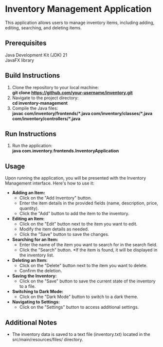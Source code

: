 # Inventory Management Application #
This application allows users to manage inventory items, including adding, editing, searching, and deleting items.

## Prerequisites ##
Java Development Kit (JDK) 21    
JavaFX library  
## Build Instructions ##
1. Clone the repository to your local machine:  
**git clone https://github.com/your-username/inventory.git**
2. Navigate to the project directory:  
**cd inventory-management**
3. Compile the Java files:  
**javac com/inventory/frontends/\*.java com/inventory/classes/\*.java com/inventory/controllers/*.java**
## Run Instructions ##
1. Run the application:  
**java com.inventory.frontends.InventoryApplication**
## Usage ##
Upon running the application, you will be presented with the Inventory Management interface. Here's how to use it:  

* **Adding an Item:**  
  * Click on the "Add Inventory" button.
  * Enter the item details in the provided fields (name, description, price, quantity).
  * Click the "Add" button to add the item to the inventory.
* **Editing an Item:**  
  * Click on the "Edit" button next to the item you want to edit.
  * Modify the item details as needed.
  * Click the "Save" button to save the changes.
* **Searching for an Item:**  
  * Enter the name of the item you want to search for in the search field.
  * Click the "Search" button.
  *If the item is found, it will be displayed in the inventory list.
* **Deleting an Item:**  
  * Click on the "Delete" button next to the item you want to delete.
  * Confirm the deletion.
* **Saving the Inventory:**  
  * Click on the "Save" button to save the current state of the inventory to a file.
* **Switching to Dark Mode:**  
  * Click on the "Dark Mode" button to switch to a dark theme.
* **Navigating to Settings:**  
  * Click on the "Settings" button to access additional settings.
## Additional Notes ##  
* The inventory data is saved to a text file (inventory.txt) located in the src/main/resources/files/ directory.

